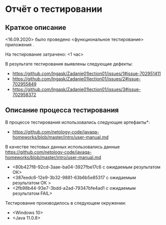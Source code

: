 # Отчёт о тестировании <KeyValidator>

## Краткое описание

<16.09.2020>  было проведено <функциональное тестирование> приложения <KeyValidator>.

На тестирование затрачено: <1 час>

В результате тестирования выявлены следующие дефекты:
* <https://github.com/Ingask/Zadanie01lection01/issues/1#issue-702951411>
* <https://github.com/Ingask/Zadanie01lection01/issues/2#issue-702955849>
* <https://github.com/Ingask/Zadanie01lection01/issues/3#issue-702958372>

## Описание процесса тестирования

В процессе тестирования использовались следующие артефакты*:
* <https://github.com/netology-code/javaqa-homeworks/blob/master/intro/user-manual.md>

В качестве тестовых данных использовались данные <https://github.com/netology-code/javaqa-homeworks/blob/master/intro/user-manual.md>
* <80b427f8-92cd-3aae-ba04-3927fbe17c6 с ожидаемым результатом ОК>
* <387eedc6-12e9-3b32-9881-63b6b5e85317 с ожидаемым результатом ОК >
* <2fb98b44-93e7-3bdd-a2ad-79347bfe4ad1 с ожидаемым результатом FAIL>

Тестирование производилось в следующем окружении:
* <Windows 10>
* <Java 11.0.8>
